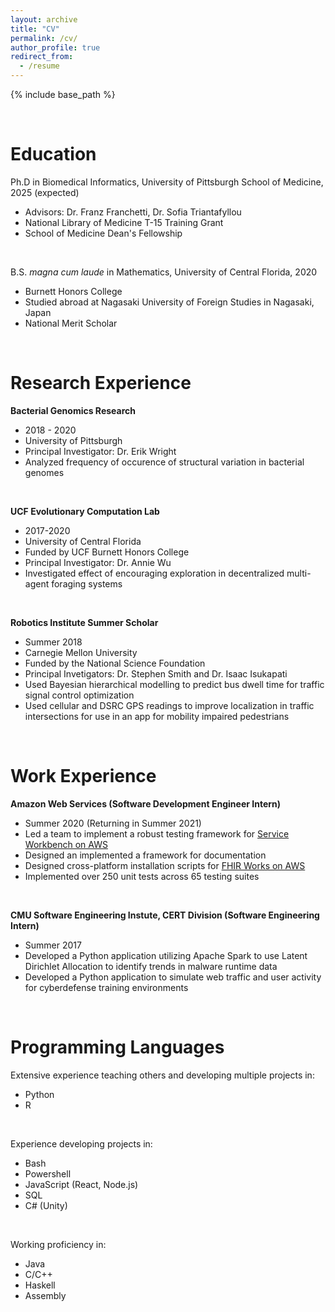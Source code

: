 ```yaml
---
layout: archive
title: "CV"
permalink: /cv/
author_profile: true
redirect_from:
  - /resume
---
```


{% include base_path %}
<p>&nbsp;</p>

Education
======
Ph.D in Biomedical Informatics, University of Pittsburgh School of Medicine, 2025 (expected)
  * Advisors: Dr. Franz Franchetti, Dr. Sofia Triantafyllou
  * National Library of Medicine T-15 Training Grant
  * School of Medicine Dean's Fellowship
<p>&nbsp;</p>

B.S. *magna cum laude* in Mathematics, University of Central Florida, 2020
  * Burnett Honors College
  * Studied abroad at Nagasaki University of Foreign Studies in Nagasaki, Japan
  * National Merit Scholar
<p>&nbsp;</p>

Research Experience
======
**Bacterial Genomics Research**
  * 2018 - 2020
  * University of Pittsburgh
  * Principal Investigator: Dr. Erik Wright
  * Analyzed frequency of occurence of structural variation in bacterial genomes
<p>&nbsp;</p>

**UCF Evolutionary Computation Lab**
  * 2017-2020
  * University of Central Florida
  * Funded by UCF Burnett Honors College
  * Principal Investigator: Dr. Annie Wu
  * Investigated effect of encouraging exploration in decentralized multi-agent foraging systems
<p>&nbsp;</p>

**Robotics Institute Summer Scholar**
  * Summer 2018
  * Carnegie Mellon University
  * Funded by the National Science Foundation
  * Principal Invetigators: Dr. Stephen Smith and Dr. Isaac Isukapati
  * Used Bayesian hierarchical modelling to predict bus dwell time for traffic signal control optimization
  * Used cellular and DSRC GPS readings to improve localization in traffic intersections for use in an app for mobility impaired pedestrians
<p>&nbsp;</p>

Work Experience
======
**Amazon Web Services (Software Development Engineer Intern)**
  * Summer 2020 (Returning in Summer 2021)
  * Led a team to implement a robust testing framework for [Service Workbench on AWS](github.com/awslabs/service-workbench-on-aws)
  * Designed an implemented a framework for documentation
  * Designed cross-platform installation scripts for [FHIR Works on AWS](aws.amazon.com/blogs/opensource/using-open-source-fhir-apis-with-fhir-works-on-aws/)
  * Implemented over 250 unit tests across 65 testing suites
<p>&nbsp;</p>

**CMU Software Engineering Instute, CERT Division (Software Engineering Intern)**
  * Summer 2017
  * Developed a Python application utilizing Apache Spark to use Latent Dirichlet Allocation to identify trends in malware runtime data
  * Developed a Python application to simulate web traffic and user activity for cyberdefense training environments
<p>&nbsp;</p>

Programming Languages
======
Extensive experience teaching others and developing multiple projects in:
  * Python
  * R
<p>&nbsp;</p>

Experience developing projects in:
  * Bash
  * Powershell
  * JavaScript (React, Node.js)
  * SQL
  * C# (Unity)
<p>&nbsp;</p>

Working proficiency in:
  * Java
  * C/C++
  * Haskell
  * Assembly
